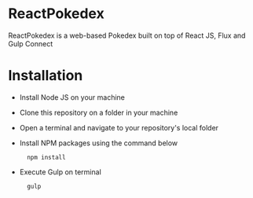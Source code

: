 # ReactPokedex
ReactPokedex is a web-based Pokedex built on top of React JS, Flux and Gulp Connect

# Installation

- Install Node JS on your machine
- Clone this repository on a folder in your machine
- Open a terminal and navigate to your repository's local folder
- Install NPM packages using the command below

  ```
    npm install
  ```
- Execute Gulp on terminal

  ```
    gulp
  ```
